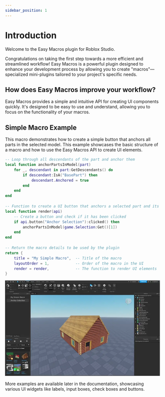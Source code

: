 ```yaml
---
sidebar_position: 1
---
```


# Introduction

Welcome to the Easy Macros plugin for Roblox Studio.

Congratulations on taking the first step towards a more efficient and streamlined workflow! Easy Macros is a powerful plugin designed to enhance your development process by allowing you to create "macros"—specialized mini-plugins tailored to your project's specific needs.

## How does Easy Macros improve your workflow?

Easy Macros provides a simple and intuitive API for creating UI components quickly. It's designed to be easy to use and understand, allowing you to focus on the functionality of your macros.

## Simple Macro Example

This macro demonstrates how to create a simple button that anchors all parts in the selected model. This example showcases the basic structure of a macro and how to use the Easy Macros API to create UI elements.

```lua
-- Loop through all descendants of the part and anchor them
local function anchorPartsInModel(part)
    for _, descendant in part:GetDescendants() do
        if descendant:IsA("BasePart") then
            descendant.Anchored = true
        end
    end
end

-- Function to create a UI button that anchors a selected part and its descendants
local function render(api)
    -- Create a button and check if it has been clicked
    if api.button("Anchor Selection"):clicked() then
        anchorPartsInModel(game.Selection:Get()[1])
    end
end

-- Return the macro details to be used by the plugin
return {
    title = "My Simple Macro",  -- Title of the macro
    layoutOrder = 1,            -- Order of the macro in the UI
    render = render,            -- The function to render UI elements
}
```

![Macro Example](/AnchorDemo.webp)

More examples are available later in the documentation, showcasing various UI widgets like labels, input boxes, check boxes and buttons.
